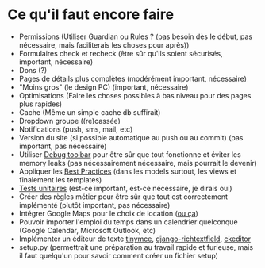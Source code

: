 # Ce qu'il faut encore faire
* Permissions (Utiliser Guardian ou Rules ? (pas besoin dès le début, pas nécessaire, mais faciliterais les choses pour après))
* Formulaires check et recheck (être sûr qu'ils soient sécurisés, important, nécessaire)
* Dons (?)
* Pages de détails plus complètes (modérément important, nécessaire)
* "Moins gros" (le design PC) (important, nécessaire)
* Optimisations (Faire les choses possibles à bas niveau pour des pages plus rapides)
* Cache (Même un simple cache db suffirait)
* Dropdown groupe ((re)cassée)
* Notifications (push, sms, mail, etc)
* Version du site (si possible automatique au push ou au commit) (pas important, pas nécessaire)
* Utiliser [Debug toolbar](https://django-debug-toolbar.readthedocs.io/en/latest/) pour être sûr que tout fonctionne et éviter les memory leaks (pas nécessairement nécessaire, mais pourrait le devenir)
* Appliquer les [Best Practices](https://steelkiwi.com/blog/best-practices-working-django-models-python/) (dans les models surtout, les views et finalement les templates)
* [Tests unitaires](https://docs.djangoproject.com/en/3.2/internals/contributing/writing-code/unit-tests/) (est-ce important, est-ce nécessaire, je dirais oui)
* Créer des règles métier pour être sûr que tout est correctement implémenté (plutôt important, pas nécessaire)
* Intégrer Google Maps pour le choix de location ([ou ça](https://www.paulox.net/2020/12/08/maps-with-django-part-1-geodjango-spatialite-and-leaflet/))
* Pouvoir importer l'emploi du temps dans un calendrier quelconque (Google Calendar, Microsoft Outlook, etc)
* Implémenter un éditeur de texte [tinymce](https://github.com/jazzband/django-tinymce), [django-richtextfield](https://github.com/jaap3/django-richtextfield), [ckeditor](https://github.com/django-ckeditor/django-ckeditor)
* setup.py (permettrait une préparation au travail rapide et furieuse, mais il faut quelqu'un pour savoir comment créer un fichier setup)
